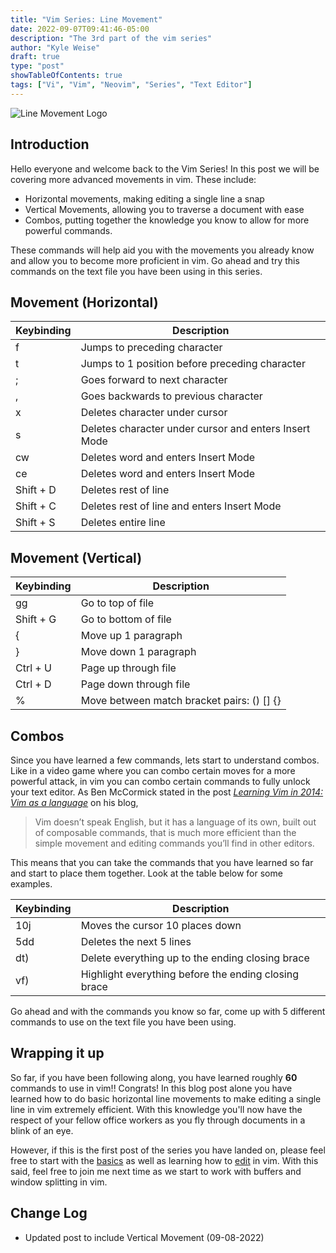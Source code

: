 ```yaml
---
title: "Vim Series: Line Movement"
date: 2022-09-07T09:41:46-05:00
description: "The 3rd part of the vim series"
author: "Kyle Weise"
draft: true
type: "post"
showTableOfContents: true
tags: ["Vi", "Vim", "Neovim", "Series", "Text Editor"]
---
```


![Line Movement Logo](/images/posts/vim/series/line-movement.png)

## Introduction

Hello everyone and welcome back to the Vim Series! In this post we will be covering more advanced movements
in vim. These include:
- Horizontal movements, making editing a single line a snap
- Vertical Movements, allowing you to traverse a document with ease
- Combos, putting together the knowledge you know to allow for more powerful commands. 

These commands will help aid you with the movements you already know and allow you to become more 
proficient in vim. Go ahead and try this commands on the text file you have been using in this series.

## Movement (Horizontal)

| Keybinding | Description |
| --- | --- |
| f | Jumps to preceding character |
| t | Jumps to 1 position before preceding character |
| ; | Goes forward to next character |
| , | Goes backwards to previous character |
| x | Deletes character under cursor |
| s | Deletes character under cursor and enters Insert Mode |
| cw | Deletes word and enters Insert Mode |
| ce | Deletes word and enters Insert Mode | 
| Shift + D | Deletes rest of line |
| Shift + C | Deletes rest of line and enters Insert Mode |
| Shift + S | Deletes entire line |

## Movement (Vertical)

| Keybinding | Description |
| --- | --- |
| gg | Go to top of file |
| Shift + G | Go to bottom of file |
| { | Move up 1 paragraph |
| } | Move down 1 paragraph |
| Ctrl + U | Page up through file |
| Ctrl + D | Page down through file | 
| % | Move between match bracket pairs: () [] {} |

## Combos 

Since you have learned a few commands, lets start to understand combos. Like in a video game where 
you can combo certain moves for a more powerful attack, in vim you can combo certain commands to 
fully unlock your text editor. As Ben McCormick stated in the post 
*[Learning Vim in 2014: Vim as a language](https://benmccormick.org/2014/07/02/learning-vim-in-2014-vim-as-language)* on his blog,
> Vim doesn’t speak English, but it has a language of its own, built out of composable commands, 
that is much more efficient than the simple movement and editing commands you’ll find in other editors. 

This means that you can take the commands that you have learned so far and start to place them together. Look at the 
table below for some examples.

| Keybinding | Description |
| --- | --- |
| 10j | Moves the cursor 10 places down |
| 5dd | Deletes the next 5 lines | 
| dt) | Delete everything up to the ending closing brace |
| vf) | Highlight everything before the ending closing brace |
 
Go ahead and with the commands you know so far, come up with 5 different commands to use on the text file you have been using.

## Wrapping it up

So far, if you have been following along, you have learned roughly **60** commands to use in vim!! Congrats! In this blog post alone 
you have learned how to do basic horizontal line movements to make editing a single line in vim extremely efficient. With this knowledge 
you'll now have the respect of your fellow office workers as you fly through documents in a blink of an eye. 

However, if this is the first post of the series you have landed on, please feel free to start with the [basics](/posts/vim/series/basic-movement/) as well
as learning how to [edit](/posts/vim/series/editing/) in vim. With this said, feel free to join me next time as we start to work with buffers and window splitting 
in vim.

## Change Log

- Updated post to include Vertical Movement (09-08-2022) 
